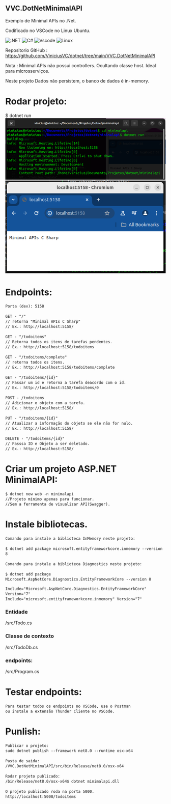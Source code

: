 
## VVC.DotNetMinimalAPI

Exemplo de Minimal APIs no .Net.

Codificado no VSCode no Linux Ubuntu.

![.NET](https://img.shields.io/badge/.NET-5C2D91?style=for-the-badge&logo=.net&logoColor=white)
![C#](https://img.shields.io/badge/c%23-%23239120.svg?style=for-the-badge&logo=csharp&logoColor=white)
![Vscode](https://img.shields.io/badge/Vscode-007ACC?style=for-the-badge&logo=visual-studio-code&logoColor=white)
![Linux](https://img.shields.io/badge/Linux-000?style=for-the-badge&logo=linux&logoColor=FCC624)

Repositorio GitHub : 
https://github.com/ViniciusVC/dotnet/tree/main/VVC.DotNetMinimalAPI

Nota : 
Minimal APIs não possui controllers. Ocultando classe host. Ideal para microsserviços.

Neste projeto Dados não persistem, o banco de dados é in-memory.

# Rodar projeto:
$ dotnet run
![terminal API](docs/terminal.png "screenshot")
![navegador API](docs/navegador.png "screenshot")

# Endpoints:
```
Porta (dev): 5158

GET - "/"
// retorna "Minimal APIs C Sharp"
// Ex.: http://localhost:5158/

GET - "/todoitems"
// Retorna todos os itens de tarefas pendentes.
// Ex.: http://localhost:5158/todoitems

GET - "/todoitems/complete"
// retorna todos os itens.
// Ex.: http://localhost:5158/todoitems/complete

GET - "/todoitems/{id}"
// Passar um id e retorna a tarefa deacordo com o id.
// Ex.: http://localhost:5158/todoitems/0

POST - /todoitems 
// Adicionar o objeto com a tarefa.
// Ex.: http://localhost:5158/

PUT - "/todoitems/{id}"
// Atualizar a informação do objeto se ele não for nulo.
// Ex.: http://localhost:5158/

DELETE - "/todoitems/{id}" 
// Passsa ID e Objeto a ser deletado.
// Ex.: http://localhost:5158/
```
# Criar um projeto ASP.NET MinimalAPI:
```
$ dotnet new web -n minimalapi
//Projeto mínimo apenas para funcionar. 
//Sem a ferramenta de visualizar API(Swagger).
```

# Instale bibliotecas.
```
Comando para instale a biblioteca InMemory neste projeto:
 
$ dotnet add package microsoft.entityframeworkcore.inmemory --version 8

Comando para instale a biblioteca Diagnostics neste projeto:

$ dotnet add package Microsoft.AspNetCore.Diagnostics.EntityFrameworkCore --version 8

```

```
Include="Microsoft.AspNetCore.Diagnostics.EntityFrameworkCore" Version="7"
Include="microsoft.entityframeworkcore.inmemory" Version="7"
```


### Entidade
/src/Todo.cs

### Classe de contexto 
/src/TodoDb.cs

### endpoints:
/src/Program.cs

# Testar endpoints:
```
Para testar todos os endpoints no VSCode, use o Postman 
ou instale a extensão Thunder Cliente no VSCode.
```

# Punlish:
```
Publicar o projeto:
sudo dotnet publish --framework net8.0 --runtime osx-x64

Pasta de saida:
/VVC.DotNetMinimalAPI/src/bin/Release/net8.0/osx-x64

Rodar projeto publicado:
/bin/Release/net8.0/osx-x64$ dotnet minimalapi.dll

O projeto publicado roda na porta 5000.
http://localhost:5000/todoitems
```
